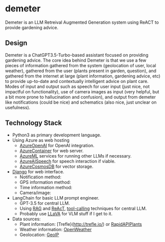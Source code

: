 # demeter
Demeter is an LLM Retreival Augmented Generation system using ReACT to provide gardening advice. 

## Design
Demeter is a ChatGPT3.5-Turbo-based assistant focused on providing gardening advice. The core idea behind Demeter is that we use a few pieces of information gathered from the system (geolocation of user, local weather), gathered from the user (plants present in garden, question), and gathered from the internet at large (plant information, gardening advice, etc) to provide up-to-date and contextually intelligent advice on plant care. Modes of input and output such as speech for user input (just nice, not impactful on functionality), use of camera images as input (very helpful, but a bit more prone to hallucination and confusion), and output from demeter like notifications (could be nice) and schematics (also nice, just unclear on usefulness).

## Technology Stack
* Python3 as primary development language.
* Using Azure as web hosting
  - [AzureOpenAI](https://azure.microsoft.com/en-us/pricing/details/cognitive-services/openai-service/) for OpenAI integration.
  - [AzureContainer](https://azure.microsoft.com/en-us/products/container-apps/) for web server.
  - [AzureML](https://azure.microsoft.com/en-ca/products/machine-learning) services for running other LLMs if necessary.
  - [AzureAISpeech](https://azure.microsoft.com/en-us/products/ai-services/ai-speech/) for speech interaction if viable.
  - [AzureCosmosDB](https://python.langchain.com/v0.2/docs/integrations/vectorstores/azure_cosmos_db_no_sql/) for vector storage.
* [Django](https://docs.djangoproject.com/en/5.0/intro/tutorial01/) for web interface.
  - Notification method:
  - GPS information method:
  - Time information method:
  - Camera/image:
* LangChain for basic LLM prompt engineer.
  - GPT-3.5 for central LLM.
  - Using [RAG](https://python.langchain.com/v0.2/docs/tutorials/rag/) and [ReAcT](https://python.langchain.com/v0.1/docs/modules/agents/agent_types/react/), [tool-calling](https://python.langchain.com/v0.1/docs/modules/agents/agent_types/tool_calling/) techniques for central LLM.
  - Probably use [LLaVA](https://github.com/LLaVA-VL/LLaVA-NeXT/?tab=readme-ov-file) for VLM stuff if I get to it.
* Data sources:
  - Plant information: [Trefle}(http://trefle.io/) or [RapidAPIPlants](https://rapidapi.com/tuvshno/api/plants10)
  - Weather information: [OpenWeather](https://openweathermap.org/api)
  - Geolocation: [GeoIP](https://docs.djangoproject.com/en/1.11/ref/contrib/gis/geoip/)
